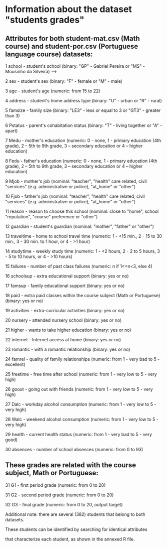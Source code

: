 # Information about the dataset "students grades"

## Attributes for both student-mat.csv (Math course) and student-por.csv (Portuguese language course) datasets:
1 school - student's school (binary: "GP" - Gabriel Pereira or "MS" - Mousinho da Silveira) -->

2 sex - student's sex (binary: "F" - female or "M" - male)

3 age - student's age (numeric: from 15 to 22)

4 address - student's home address type (binary: "U" - urban or "R" - rural)

5 famsize - family size (binary: "LE3" - less or equal to 3 or "GT3" - greater than 3)

6 Pstatus - parent's cohabitation status (binary: "T" - living together or "A" - apart)

7 Medu - mother's education (numeric: 0 - none,  1 - primary education (4th grade), 2 – 5th to 9th grade, 3 – secondary education or 4 – higher education)

8 Fedu - father's education (numeric: 0 - none,  1 - primary education (4th grade), 2 – 5th to 9th grade, 3 – secondary education or 4 – higher education)

9 Mjob - mother's job (nominal: "teacher", "health" care related, civil "services" (e.g. administrative or police), "at_home" or "other")

10 Fjob - father's job (nominal: "teacher", "health" care related, civil "services" (e.g. administrative or police), "at_home" or "other")

11 reason - reason to choose this school (nominal: close to "home", school "reputation", "course" preference or "other")

12 guardian - student's guardian (nominal: "mother", "father" or "other")

13 traveltime - home to school travel time (numeric: 1 - <15 min., 2 - 15 to 30 min., 3 - 30 min. to 1 hour, or 4 - >1 hour)

14 studytime - weekly study time (numeric: 1 - <2 hours, 2 - 2 to 5 hours, 3 - 5 to 10 hours, or 4 - >10 hours)

15 failures - number of past class failures (numeric: n if 1<=n<3, else 4)

16 schoolsup - extra educational support (binary: yes or no)

17 famsup - family educational support (binary: yes or no)

18 paid - extra paid classes within the course subject (Math or Portuguese) (binary: yes or no)

19 activities - extra-curricular activities (binary: yes or no)

20 nursery - attended nursery school (binary: yes or no)

21 higher - wants to take higher education (binary: yes or no)

22 internet - Internet access at home (binary: yes or no)

23 romantic - with a romantic relationship (binary: yes or no)

24 famrel - quality of family relationships (numeric: from 1 - very bad to 5 - excellent)

25 freetime - free time after school (numeric: from 1 - very low to 5 - very high)

26 goout - going out with friends (numeric: from 1 - very low to 5 - very high)

27 Dalc - workday alcohol consumption (numeric: from 1 - very low to 5 - very high)

28 Walc - weekend alcohol consumption (numeric: from 1 - very low to 5 - very high)

29 health - current health status (numeric: from 1 - very bad to 5 - very good)

30 absences - number of school absences (numeric: from 0 to 93)


## These grades are related with the course subject, Math or Portuguese:
31 G1 - first period grade (numeric: from 0 to 20)

31 G2 - second period grade (numeric: from 0 to 20)

32 G3 - final grade (numeric: from 0 to 20, output target)

Additional note: there are several (382) students that belong to both datasets. 

These students can be identified by searching for identical attributes

that characterize each student, as shown in the annexed R file.

